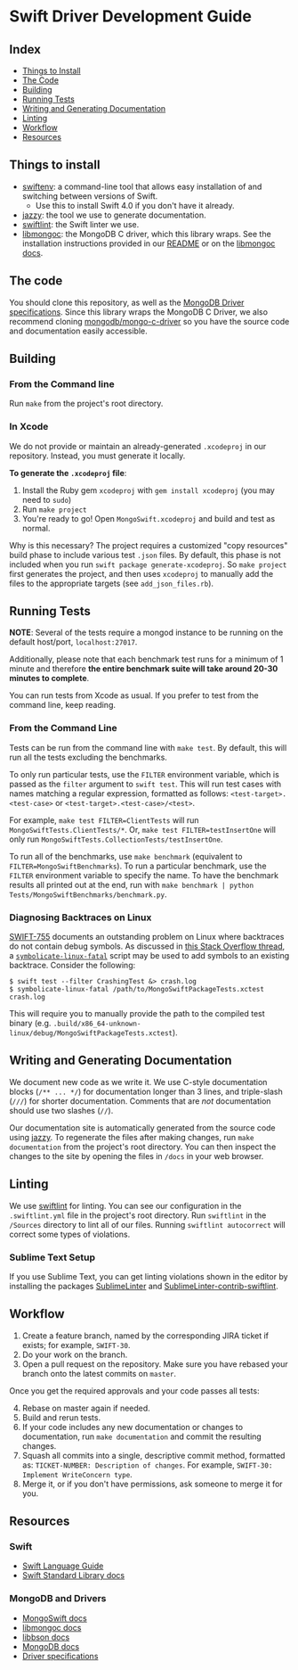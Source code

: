 # Swift Driver Development Guide

## Index
* [Things to Install](#things-to-install) 
* [The Code](#the-code)
* [Building](#building)
* [Running Tests](#running-tests)
* [Writing and Generating Documentation](#writing-and-generating-documentation)
* [Linting](#linting)
* [Workflow](#workflow)
* [Resources](#resources)

## Things to install
* [swiftenv](https://swiftenv.fuller.li/en/latest/installation.html): a command-line tool that allows easy installation of and switching between versions of Swift.
	* Use this to install Swift 4.0 if you don't have it already.
* [jazzy](https://github.com/realm/jazzy#installation): the tool we use to generate documentation.
* [swiftlint](https://github.com/realm/SwiftLint#using-homebrew): the Swift linter we use. 
* [libmongoc](http://mongoc.org/libmongoc/current/api.html): the MongoDB C driver, which this library wraps. See the installation instructions provided in our [README](README.md#first-install-the-mongodb-c-driver) or on the [libmongoc docs](http://mongoc.org/libmongoc/current/installing.html). 

## The code
You should clone this repository, as well as the [MongoDB Driver specifications](https://github.com/mongodb/specifications). 
Since this library wraps the MongoDB C Driver, we also recommend cloning [mongodb/mongo-c-driver](https://github.com/mongodb/mongo-c-driver) so you have the source code and documentation easily accessible. 

## Building 
### From the Command line
Run `make` from the project's root directory. 

### In Xcode
We do not provide or maintain an already-generated `.xcodeproj` in our repository. Instead, you must generate it locally.

**To generate the `.xcodeproj` file**:
1. Install the Ruby gem `xcodeproj` with `gem install xcodeproj` (you may need to `sudo`)
2. Run `make project`
3. You're ready to go! Open `MongoSwift.xcodeproj` and build and test as normal.

Why is this necessary? The project requires a customized "copy resources" build phase to include various test `.json` files. By default, this phase is not included when you run `swift package generate-xcodeproj`. So `make project` first generates the project, and then uses `xcodeproj` to manually add the files to the appropriate targets (see `add_json_files.rb`). 

## Running Tests
**NOTE**: Several of the tests require a mongod instance to be running on the default host/port, `localhost:27017`.

Additionally, please note that each benchmark test runs for a minimum of 1 minute and therefore **the entire benchmark suite will take around 20-30 minutes to complete**.

You can run tests from Xcode as usual. If you prefer to test from the command line, keep reading.

### From the Command Line 
Tests can be run from the command line with `make test`. By default, this will run all the tests excluding the benchmarks.

To only run particular tests, use the `FILTER` environment variable, which is passed as the `filter` argument to `swift test`. This will run test cases with names matching a regular expression, formatted as follows: `<test-target>.<test-case>` or `<test-target>.<test-case>/<test>`.

For example, `make test FILTER=ClientTests` will run `MongoSwiftTests.ClientTests/*`. Or, `make test FILTER=testInsertOne` will only run `MongoSwiftTests.CollectionTests/testInsertOne`. 

To run all of the benchmarks, use `make benchmark` (equivalent to `FILTER=MongoSwiftBenchmarks`). To run a particular benchmark, use the `FILTER` environment variable to specify the name. To have the benchmark results all printed out at the end, run with `make benchmark | python Tests/MongoSwiftBenchmarks/benchmark.py`.

### Diagnosing Backtraces on Linux

[SWIFT-755](https://bugs.swift.org/browse/SR-755) documents an outstanding problem on Linux where backtraces do not contain debug symbols. As discussed in [this Stack Overflow thread](https://stackoverflow.com/a/44956167/162228), a [`symbolicate-linux-fatal`](https://github.com/apple/swift/blob/master/utils/symbolicate-linux-fatal) script may be used to add symbols to an existing backtrace. Consider the following:

```
$ swift test --filter CrashingTest &> crash.log
$ symbolicate-linux-fatal /path/to/MongoSwiftPackageTests.xctest crash.log
```

This will require you to manually provide the path to the compiled test binary (e.g. `.build/x86_64-unknown-linux/debug/MongoSwiftPackageTests.xctest`).

## Writing and Generating Documentation
We document new code as we write it. We use C-style documentation blocks (`/** ... */`) for documentation longer than 3 lines, and triple-slash (`///`) for shorter documentation. 
Comments that are _not_ documentation should use two slashes (`//`).

Our documentation site is automatically generated from the source code using [jazzy](https://github.com/realm/jazzy#installation). 
To regenerate the files after making changes, run `make documentation` from the project's root directory. You can then inspect the changes to the site by opening the files in `/docs` in your web browser.

## Linting
We use [swiftlint](https://github.com/realm/SwiftLint#using-homebrew) for linting. You can see our configuration in the `.swiftlint.yml` file in the project's root directory.  Run `swiftlint` in the `/Sources` directory to lint all of our files. Running `swiftlint autocorrect` will correct some types of violations.

### Sublime Text Setup
If you use Sublime Text, you can get linting violations shown in the editor by installing the packages [SublimeLinter](https://packagecontrol.io/packages/SublimeLinter) and [SublimeLinter-contrib-swiftlint](https://packagecontrol.io/packages/SublimeLinter-contrib-swiftlint). 

## Workflow
1. Create a feature branch, named by the corresponding JIRA ticket if exists; for example, `SWIFT-30`. 
2. Do your work on the branch.
3. Open a pull request on the repository. Make sure you have rebased your branch onto the latest commits on `master`. 

Once you get the required approvals and your code passes all tests:

4. Rebase on master again if needed.
5. Build and rerun tests. 
6. If your code includes any new documentation or changes to documentation, run `make documentation` and commit the resulting changes.
7. Squash all commits into a single, descriptive commit method, formatted as: `TICKET-NUMBER: Description of changes`. For example, `SWIFT-30: Implement WriteConcern type`. 
8. Merge it, or if you don't have permissions, ask someone to merge it for you.

## Resources

### Swift
* [Swift Language Guide](https://docs.swift.org/swift-book/LanguageGuide/TheBasics.html)
* [Swift Standard Library docs](https://developer.apple.com/documentation/swift)

### MongoDB and Drivers
* [MongoSwift docs](https://mongodb.github.io/mongo-swift-driver/)
* [libmongoc docs](http://mongoc.org/libmongoc/current/index.html)
* [libbson docs](http://mongoc.org/libbson/current/index.html)
* [MongoDB docs](https://docs.mongodb.com/)
* [Driver specifications](https://github.com/mongodb/specifications)
